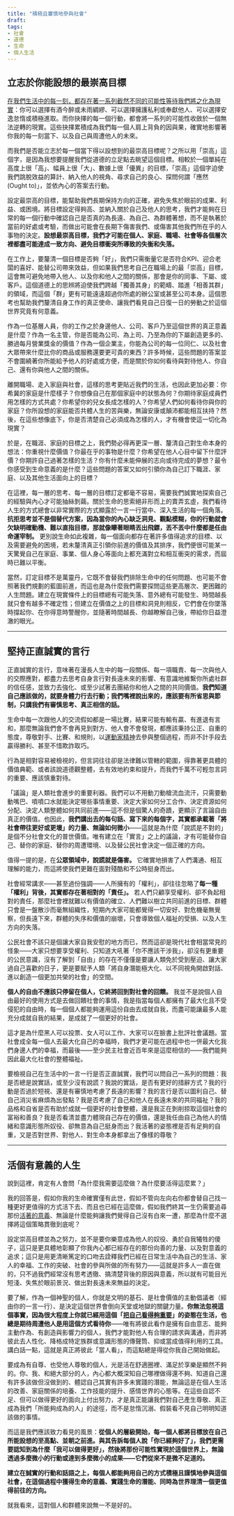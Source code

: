 ```yaml
---
title: "積極且審慎地參與社會"
draft: 
tags: 
- 社會
- 道德
- 生命
- 個人生活
---
```

## 立志於你能設想的最崇高目標

[在我們生活中的每一刻，都存在著一系列截然不同的可能性等待我們將之化為現實](別低估你今天可以做對的事)：你可以選擇有酒今醉或未雨綢繆、可以選擇擁護私利或奉獻他人、可以選擇安逸怠惰或積極進取。而你抉擇的每一個行動，都會將一系列的可能性收斂於一個無法逆轉的現實。這些抉擇累積成為我們每一個人肩上背負的因與果，確實地影響著你我的每一刻當下、以及自己與周遭他人的未來。

而我們是否能立志於每一個當下得以設想到的最崇高目標呢？之所以用「崇高」這個字，是因為我想要提醒我們從道德的立足點去眺望這個目標。相較於一個單純在高度上很「高」、幅員上很「大」、數據上很「優異」的目標，「崇高」這個字迫使我們跳脫效益的算計、納入他人的視角、尋求自己的良心、探問何謂「應然(Ought to)」，並依內心的答案去行動。

設定最崇高的目標，能幫助我們長期保持方向的正確，避免失焦於眼前的成果、利益、或困境。將目標設定得夠高、並納入關於自己及他人的思考，我們才能夠在日常的每一個行動中確認自己是否真的為長遠、為自己、為群體著想，而不是執著於當前的好處或考驗，而做出可能會在長期下傷害我們、或傷害其他我們所在乎的人事物的決定。**設想最崇高目標，我們才可能在個人、家庭、職場、社會等各個層次裡都盡可能達成一致方向、避免目標衝突所導致的失衡和失落。**

在工作上，要釐清一個目標是否夠「好」，我們只需衡量它是否符合KPI、迎合老闆的喜好、能替公司帶來效益，但如果我們思考自己在職場上的最「崇高」目標，這會無可避免地帶入他人、以及你和他人之間的關係，那會是你的同事、下屬、或客戶。這個道德上的思辨將迫使我們跨越「獨善其身」的範疇、踏進「相善其群」的領域，而這個「群」更有可能遠遠超過你所處的辦公室或甚至公司本身。這個思考也幫助我們釐清自身工作的真正使命、讓我們看見自己日復一日的勞動之於這個世界究竟有何意義。

作為一位基層人員，你的工作之於身邊他人、公司、客戶乃至這個世界的真正意義是什麼？作為一名主管，你是否能為公司、為上司、乃至為你的下屬創造更多的、勝過每月營業獎金的價值？作為一個企業主，你能為公司的每一位同仁、以及社會大眾帶來什麼比你的商品或服務還要更可貴的東西？許多時候，這些問題的答案並不會圍繞著你所能給予他人的好處或方便，而是關於你如何看待與對待他人、你自己、還有你與他人之間的關係。

離開職場、走入家庭與社會，這樣的思考更貼近我們的生活，也因此更加必要：你希冀的家庭是什麼樣子？你想像自己在那個家庭中的狀態為何？你期待家庭成員們用怎樣的方式共處？你希望你的兒女長成怎樣的人？你希望人們如何看待你與你的家庭？你所設想的家庭能否共體人生的苦與樂，無論安康或顛沛都能相互扶持？然後，在這些想像底下，你是否清楚自己必須成為怎樣的人，才有機會使這一切化為現實？

於是，在職涯、家庭的目標之上，我們勢必得再更深一層、釐清自己對生命本身的想法：你重視什麼價值？你最在乎的事物是什麼？你希望在他人心目中留下什麼評價？你期許自己過著怎樣的生活？你有什麼未能伸展的志向或待完成的夢想？最令你感受到生命意義的是什麼？這些問題的答案又如何引領你為自己訂下職涯、家庭、以及其他生活面向上的目標？

在這裡，每一層的思考、每一層的目標訂定都毫不容易，需要我們誠實地探索自己的經驗與內心才可能抽絲剝繭。關於生命的思索絕非形而上的賣弄玄虛，我們看待人生的方式總會以非常實際的方式顯露於一言一行當中、深入生活的每一個角落。**抗拒思考並不是個替代方案，因為當你的內心缺乏洞見、觀點模糊，你的行動就會欠缺明確動機、難以直指目標，那就像矇著眼睛丟出飛鏢，丟不丟中什麼都是任由命運宰制。** 更別說生命如此複雜，每一個面向都存在著許多值得追求的目標、以及需要避免的困境，若未釐清真正引領你前進的價值及其排序，我們便很可能某一天驚覺自己在家庭、事業、個人身心等面向上都充滿對立和相互衝突的需求，而屆時已難以平衡。

當然，訂定目標不是萬靈丹，它既不會替我們排除生命中的任何問題、也可能不會照著我們規劃的藍圖前進，而這也是為什麼我們需要探問這些更高層次、更困難的人生問題。建立在現實條件上的目標總有可能失落、意外總有可能發生、時間越長就只會有越多不確定性；但建立在價值之上的目標和洞見則相反，它們會在你墜落時撐起你、在你得意時警醒你，並隨著時間越長、你越瞭解自己後，帶給你日益澄澈的眼光。

---

## 堅持正直誠實的言行

正直誠實的言行，意味著在漫長人生中的每一段關係、每一項職責、每一次與他人的交際應對，都盡力去思考自身言行對長遠未來的影響、有意識地維繫你所處社群的信任感，並致力去強化、或至少試著去團結你和他人之間的共同價值。**我們知道自己應該做的，就要身體力行去行動；我們嘴裡說出來的，應該要有所省思與節制，只講我們有審慎思考、真正相信的話。**

生命中每一次跟他人的交流假如都是一場比賽，結果可能有輸有贏、有進退有言和，那麼無論我們會不會再見到對方、他人會不會發現，都應該秉持公正、自重的態度，尊敬對手、比賽、和規則，以[運動家精神](別低估你今天可以做對的事.md)去參與整個過程，而非不計手段去贏得勝利、甚至不惜欺詐取巧。

行為是相對容易被檢視的，但言詞往往卻是法律難以管轄的範圍，得靠著更具體的價值典範、或者該說道德觀整體，去有效地約束和提升，而我們千萬不可輕忽言詞的重要、應該慎重對待。

「議論」是人類社會進步的重要利器。我們可以不用動刀動槍流血流汗，只需要動動嘴巴、噴噴口水就能決定哪些事情重要、決定大家如何分工合作、決定資源如何分配、決定人類整體如何共同前進——這不但是個驚人的奇蹟，更顯示了言論自由真正的價值。也因此，**我們講出去的每句話、寫下來的每個字，其實都承載著「將社會帶往更好或更壞」的力量、無論如何微小**——這就是為什麼「說謊是不對的」是個不分社會文化的普世價值。唯有建立在「實言」之上的議論，才有可能替你自己、替你的家庭、替你的周遭環境、以及替公民社會決定一個正確的方向。

值得一提的是，在**公眾領域中，說謊就是傷害。** 它確實地損害了人們溝通、相互理解的能力，而這將使我們更難在面對殘酷和不公時挺身而出。

社會經常講求——甚至過份強調——人所擁有的「權利」，卻往往忽略了**每一種「權利」背後，其實都存在著相對的「責任」。** 若人們只顧享受權利、卻不負起相對的責任，那麼社會裡就難以有價值的確立、人們難以樹立共同前進的目標、群體只會是一盤散沙而毫無組織性，短期內大家可能都覺得一切安好、對危機毫無覺察，但長遠下來，群體的失序和價值的崩壞，只會導致個人福祉的受損、以及人生方向的失落。

公民社會不該只是個讓大家自我安慰的地方而已，然而這卻是現代社會相當常見的怪象——大家只想要享受權利、只知道大吼著「你不應該干涉我」，卻沒有更重要的公民意識，沒有了解到「自由」的存在不僅僅是要讓人類免於受到壓迫、讓大家過自己喜歡的日子，更是要賦予人類「將自身潛能極大化、以不同視角開啟對話、進以創造一個更加共榮的社會」的空間。

**個人的自由不應該只停留在個人，它終將回到對社會的回饋。** 我並不是說個人自由最好的使用方式是去做回饋社會的事情，我是指當每個人都擁有了最大化且不受侵犯的自由時，每一個個人都能夠運用這份自由去成就自我，而盡可能讓最多人能充分成就自我的結果，是成就了一個更好的社會。

這才是為什麼黑人可以投票、女人可以工作、大家可以在臉書上批評社會議題。當社會成全每一個人去最大化自己的幸福時，我們才更可能在過程中也一併最大化我們身邊人們的幸福，而最後——至少民主社會近百年來是這麼相信的——我們能夠因此最大化社會的整體福祉。

要檢視自己在生活中的一言一行是否正直誠實，我們可以問自己一系列的問題：我是否總是說實話，或至少沒有說謊？我說的實話，是否有更好的措辭方式？我的行動是否過於短視、還是有審慎地考慮了長遠的影響？我的言行是否以圖利自己、替自己消災省麻煩為出發點？我是否考慮了自己和他人在長遠未來的共同福祉？我的品格和自省是否有助於成就一個更好的社會整體，還是我正在剝削掠取這個社會的富裕和善良？我是否看清並盡力體現自己存在的價值，還是我任由自己為他人的情緒和意識形態所奴役、卻無意為自己挺身而出？我活著的姿態裡是否有足夠的自重，又是否對世界、對他人、對生命本身都拿出了像樣的尊敬？

---

## 活個有意義的人生

說到這裡，肯定有人會問「為什麼我需要這麼做？為什麼要活得這麼累？」

我的回答是，假如你我的生命確實僅有此世，假如不管向左向右你都會替自己找一種更好更值得的方式活下去、而且也已經在這麼做，假如我們終其一生仍需要追尋那份[活著的意義](「樂觀虛無主義」與生命意義)、無論是什麼能夠讓我們覺得自己沒有白來一遭，那麼為什麼不選擇將這個策略貫徹到底呢？

設定崇高目標並為之努力，並不是要你樂意成為他人的奴役、勇於自我犧牲的傻子，這只是更具體地彰顯了你我內心都已經存在的那份向善的力量、以及對意義的追求；這只是用更清晰篤定的口吻去詮釋我們已經在日常生活中為自己的生活、家人的幸福、工作的突破、社會的參與所做的所有努力——這就是許多人一直在做的，只不過我們經常沒有思考透徹、搞清楚背後的原因與意義，所以就有可能目光短淺、失焦於眼前景況、做出對長遠未來無益的決定。

要了解，作為一個神聖的個人，你就是文明的基石、是社會價值的主動倡議者（經由你的一言一行）、是決定這個世界會倒向天堂或地獄的關鍵力量。**你無法忽視這個事實，因為很大程度上你就已經用這個「[把自己看得夠重要](「神聖個人」作為人類世界的基石)」的姿態在生活，也總是期待周遭他人是用這個方式看待你**——唯有將彼此看作是擁有自由意志、能夠主動作為、有創造與影響力的個人，我們才能對他人有合理的請求與溝通，而非將彼此去人性化、降格成特定族群或意識形態的傳聲筒、抑或當成值得利用的工具。講白話一點，這就是真正將彼此「當人看」，而這點總是得從你我自己開始做起。

要成為有自尊、也受他人尊敬的個人，光是活在舒適圈裡、滿足於享樂是顯然不夠的。你、我、和絕大部分的人，內心都大概深知自己哪裡做得還不夠、知道自己還有許多該做但沒做到的、體認自己其實有許多未實踐的潛能，無論這是在個人生活的改善、家庭關係的培養、工作技能的提升、感情世界的心態等。在這些自認不足、但可以做得更好的面向上付出努力，才是真正能讓我們對自己產生尊敬、真正成為我們「所能夠成為的人」的途徑，而不是怠惰沉溺、假裝看不見自己明明知道該做的事情。

而這是我們應該致力看見的風景：**從個人的層級開始，每一個人都將目標放在自己所能設想的至高點、並朝之前進。與其告訴每個人說「你已經夠好了」，我們更需要認知到為什麼「我可以做得更好」，然後將那份可能性實現於這個世界上，無論透過多麼微小的行動或達到多麼微小的成果——它們從來不是微不足道的。**

**建立在誠實的行動和話語之上，每個人都能夠用自己的方式積極且謹慎地參與這個社會，在這個過程中獲得生命的意義、實踐生命的潛能、同時為世界理清一個更值得前往的方向。**

就我看來，這對個人和群體來說無一不是好的。